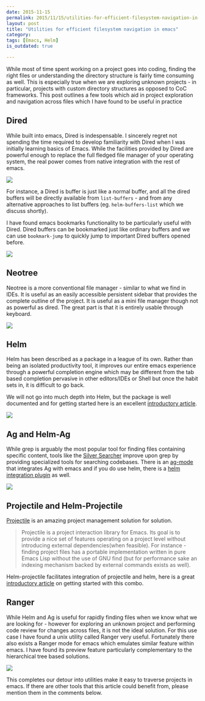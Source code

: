 ```yaml
---
date: 2015-11-15
permalink: 2015/11/15/utilities-for-efficient-filesystem-navigation-in-emacs.html
layout: post
title: "Utilities for efficient filesystem navigation in emacs"
category:
tags: [Emacs, Helm]
is_outdated: true

---
```


While most of time spent working on a project goes into coding, finding the right files or understanding the directory structure is fairly time consuming as well. This is especially true when we are exploring unknown projects - in particular, projects with custom directory structures as opposed to CoC frameworks. This post outlines a few tools which aid in project exploration and navigation across files which I have found to be useful in practice

## Dired

While built into emacs, Dired is indespensable. I sincerely regret not spending the time required to develop familiarity with Dired when I was initially learning basics of Emacs. While the facilities provided by Dired are powerful enough to replace the full fledged file manager of your operating system, the real power comes from native integration with the rest of emacs.

<img src='/images/2015-11-15/dired.png'>

For instance, a Dired is buffer is just like a normal buffer, and all the dired buffers will be directly available from `list-buffers` - and from any alternative approaches to list buffers (eg. `helm-buffers-list` which we discuss shortly).

I have found emacs bookmarks functionality to be particularly useful with Dired. Dired buffers can be bookmarked just like ordinary buffers and we can use `bookmark-jump` to quickly jump to important Dired buffers opened before.

<img src='/images/2015-11-15/bookmarks.png'>

## Neotree

Neotree is a more conventional file manager - similar to what we find in IDEs. It is useful as an easily accessible persistent sidebar that provides the complete outline of the project. It is useful as a mini file manager though not as powerful as dired. The great part is that it is entirely usable through keyboard.

<img src='/images/2015-11-15/neotree.png'>

## Helm

Helm has been described as a package in a league of its own. Rather than being an isolated productivity tool, it improves our entire emacs experience through a powerful completion engine which may be different from the tab based completion pervasive in other editors/IDEs or Shell but once the habit sets in, it is difficult to go back.

We will not go into much depth into Helm, but the package is well documented and for getting started here is an excellent [introductory article](http://tuhdo.github.io/helm-intro.html).

<img src='/images/2015-11-15/helm.png'>

## Ag and Helm-Ag

While grep is arguably the most popular tool for finding files containing specific content, tools like the [Silver Searcher](https://github.com/ggreer/the_silver_searcher) improve upon grep by providing specialized tools for searching codebases. There is an [ag-mode](https://github.com/Wilfred/ag.el) that integrates Ag with emacs and if you do use helm, there is a [helm integration plugin](https://github.com/syohex/emacs-helm-ag) as well.

<img src='/images/2015-11-15/ag.png'>

## Projectile and Helm-Projectile

[Projectile](http://batsov.com/projectile/) is an amazing project management solution for solution.

> Projectile is a project interaction library for Emacs. Its goal is to provide a nice set of features operating on a project level without introducing external dependencies(when feasible). For instance - finding project files has a portable implementation written in pure Emacs Lisp without the use of GNU find (but for performance sake an indexing mechanism backed by external commands exists as well).

Helm-projectile facilitates integration of projectile and helm, here is a great [introductory article](http://tuhdo.github.io/helm-projectile.html) on getting started with this combo.

## Ranger

While Helm and Ag is useful for rapidly finding files when we know what we are looking for - however for exploring an unknown project and performing code review for changes across files, it is not the ideal solution. For this use case I have found a unix utility called Ranger very useful. Fortunately there also exists a Ranger mode for emacs which emulates similar feature within emacs. I have found its preview feature particularly complementary to the hierarchical tree based solutions.

<img src='/images/2015-11-15/ranger.png'>


This completes our detour into utilities make it easy to traverse projects in emacs. If there are other tools that this article could benefit from, please mention them in the comments below.
